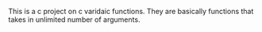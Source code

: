 This is a c project on c varidaic functions. They are basically functions that takes in unlimited number of arguments.
